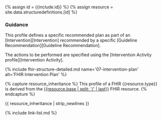 {% assign id = {{include.id}} %}
{% assign resource = site.data.structuredefinitions.[id] %}

### Guidance

This profile defines a specific recommended plan as part of an [Intervention][Intervention] recommended by a specific [Guideline Recommendation][Guideline Recommendation].

The actions to be performed are specified using the [Intervention Activity profile][Intervention Activity].


{% include fhir-structure-detailed.md name='07-intervention-plan' alt='FHIR Intervention Plan' %}

{% capture resource_inheritance %}
This profile of a FHIR {{resource.type}} is derived from the [{{resource.base | split: '/' | last}}]({{resource.base}}) FHIR resource.
{% endcapture %}

{{ resource_inheritance | strip_newlines }}

{% include link-list.md %}
